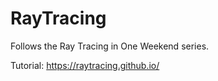 # RayTracing
Follows the Ray Tracing in One Weekend series.

Tutorial: https://raytracing.github.io/

